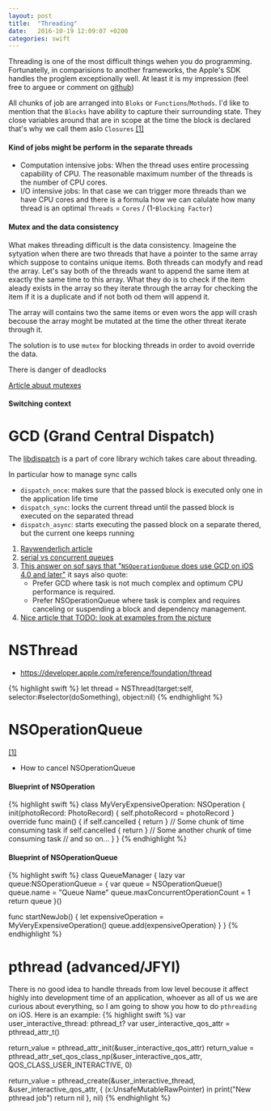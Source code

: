 ```yaml
---
layout: post
title:  "Threading"
date:   2016-10-19 12:09:07 +0200
categories: swift
---
```


Threading is one of the most difficult things wehen you do programming. Fortunatelly, in comparisions to another frameworks, the Apple's SDK handles the proglem exceptionally well. At least it is my impression (feel free to arguee or comment on [github](https://github.com/artur-gurgul/artur-gurgul.markdown/issues/1))

All chunks of job are arranged into `Bloks` or `Functions`/`Mothods`. I'd like to mention that the `Blocks` have ability to capture their surrounding state. They close variables around that are in scope at the time the block is declared that's why we call them aslo `Closures` [[1]](http://pragmaticstudio.com/blog/2010/7/28/ios4-blocks-1)

#### Kind of jobs might be perform in the separate threads

* Computation intensive jobs: When the thread uses entire processing capability of CPU. The reasonable maximum number of the threads is the number of CPU cores.
* I/O intensive jobs: In that case we can trigger more threads than we have CPU cores and there is a formula how we can calulate how many thread is an optimal `Threads` = `Cores` / (1-`Blocking Factor`)

#### Mutex and the data consistency

What makes threading difficult is the data consistency. Imageine the sytyation when there are two threads that have a pointer to the same array which suppose to contains unique items. Both threads can modyfy and read the array. Let's say both of the threads want to append the same item at exactly the same time to this array. What they do is to check if the item aleady exists in the array so they iterate through the array for checking the item if it is a duplicate and if not both od them will append it. 

The array will contains two the same items or even wors the app will crash becouse the array moght be mutated at the time the other threat iterate through it.

The solution is to use `mutex` for blocking threads in order to avoid override the data.

There is danger of deadlocks

[Article abuut mutexes](https://www.cocoawithlove.com/blog/2016/06/02/threads-and-mutexes.html)

#### Switching context


# GCD (Grand Central Dispatch)
The [libdispatch](https://github.com/apple/swift-corelibs-libdispatch) is a part of core library wchich takes care about threading. 

In particular how to manage sync calls


* `dispatch_once`: makes sure that the passed block is executed only one in the application life time
* `dispatch_sync`: locks the current thread until the passed block is executed on the separated thread
* `dispatch_async`: starts executing the passed block on a separate thered, but the current one keeps running

1. [Raywenderlich article](https://www.raywenderlich.com/60749/grand-central-dispatch-in-depth-part-1)
2. [serial vs concurrent queues](https://developer.apple.com/library/content/documentation/General/Conceptual/ConcurrencyProgrammingGuide/OperationQueues/OperationQueues.html)
3. [This answer on sof says that "`NSOperationQueue` does use GCD on iOS 4.0 and later"](http://stackoverflow.com/questions/7078658/operation-queue-vs-dispatch-queue-for-ios-application)
it says also quote:
	* Prefer GCD where task is not much complex and optimum CPU performance is required.
	* Prefer NSOperationQueue where task is complex and requires canceling or suspending a block and dependency management.	
4. [Nice article that TODO: look at examples from the picture](http://www.appcoda.com/ios-concurrency/)

# NSThread 
* https://developer.apple.com/reference/foundation/thread

{% highlight swift %}
let thread = NSThread(target:self, selector:#selector(doSomething), object:nil)
{% endhighlight %}
# NSOperationQueue
[[1]](https://www.raywenderlich.com/76341/use-nsoperation-nsoperationqueue-swift)
* How to cancel NSOperationQueue



#### Blueprint of NSOperation

{% highlight swift %}
class MyVeryExpensiveOperation: NSOperation {
  init(photoRecord: PhotoRecord) {
    self.photoRecord = photoRecord
  }
  override func main() {
    if self.cancelled { return }
    // Some chunk of time consuming task
    if self.cancelled { return }
    // Some another chunk of time consuming task
    // and so on...
  }
}
{% endhighlight %}

#### Blueprint of NSOperationQueue

{% highlight swift %}
class QueueManager {
  lazy var queue:NSOperationQueue = {
    var queue = NSOperationQueue()
    queue.name = "Queue Name"
    queue.maxConcurrentOperationCount = 1
    return queue
  }()
 
  func startNewJob() {
  	let expensiveOperation = MyVeryExpensiveOperation()
	queue.add(expensiveOperation)
  }
}
{% endhighlight %}

# pthread (advanced/JFYI)
There is no good idea to handle threads from low level becouse it affect highly into development time of an application, whoever as all of us we are curious about everything, so I am going to show you how to do `pthreading` on iOS. Here is an example:
{% highlight swift %}
var user_interactive_thread: pthread_t?
var user_interactive_qos_attr = pthread_attr_t()

return_value = pthread_attr_init(&user_interactive_qos_attr)
return_value = pthread_attr_set_qos_class_np(&user_interactive_qos_attr, QOS_CLASS_USER_INTERACTIVE, 0)

return_value = pthread_create(&user_interactive_thread, &user_interactive_qos_attr, { (x:UnsafeMutableRawPointer) in
	print("New pthread job")
	return nil
}, nil)
{% endhighlight %}
